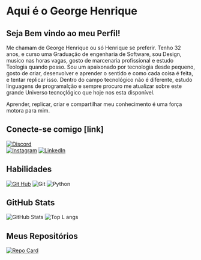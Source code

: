 # Aqui é o George Henrique 
## Seja Bem vindo ao meu Perfil!

Me chamam de George Henrique ou só Henrique se preferir. Tenho 32 anos, e curso uma Graduação de engenharia de Software, sou Design, musico nas horas vagas, gosto de marcenaria profissional e estudo Teologia quando posso. Sou um apaixonado por tecnologia desde pequeno, gosto de criar, desenvolver e aprender o sentido e como cada coisa é feita, e tentar replicar isso. Dentro do campo tecnológico não é diferente, estudo linguagens de programalção e sempre procuro me atualizar sobre este grande Universo tecnoçlógico que hoje nos esta disponível.

Aprender, replicar, criar e compartilhar meu conhecimento é uma força motora para mim.

## Conecte-se comigo [link]

[![Discord](https://img.shields.io/badge/Discord-000?style=for-the-badge&logo=discord)](https://www.discord.com/in/georgehenrique07/)	
[![Instagram](https://img.shields.io/badge/Instagram-000?style=for-the-badge&logo=instagram)](https://www.instagram.com/georgehenrique7/)
[![LinkedIn](https://img.shields.io/badge/LinkedIn-000?style=for-the-badge&logo=linkedin&logoColor=0E76A8)](https://www.linkedin.com/in/george-henrique-s-86ab69b5/)

## Habilidades

[![Git Hub](https://img.shields.io/badge/Github-699?style=for-the-badge&logo=github&logoColor=lfff)](https://github.com/GeorgeHenriqque07/)
![Git](https://img.shields.io/badge/git-DBA?style=for-the-badge&logo=git&logoColor=lfff)
![Python](https://img.shields.io/badge/Python-DBA901?style=for-the-badge&logo=python&logoColor=lfff)

## GitHub Stats

![GitHub Stats](https://github-readme-stats.vercel.app/api?username=GeorgeHenriqque07&theme=transparent&bg_color=045FB4&border_color=FE2E64&show_icons=true&icon_color=30A3DC&title_color=E94D5F&text_color=FFF)
![Top L	angs](https://github-readme-stats-git-masterrstaa-rickstaa.vercel.app/api/top-langs/?username=GeorgeHenriqque07&layout=compact&langs_count=7&bg_color=045FB4&border_color=FE2E64&title_color=E94D5F&text_color=FFF)

## Meus Repositórios


[![Repo Card](https://github-readme-stats.vercel.app/api/pin/?username=GeorgeHenriqque07&repo=project-flexbox-dio-master&bg_color=045FB4&border_color=FE2E64&show_icons=true&icon_color=E94D5F&title_color=E34F26F&text_color=FFF)](https://github.com/Gimenez10/project-flexbox-dio-master)



